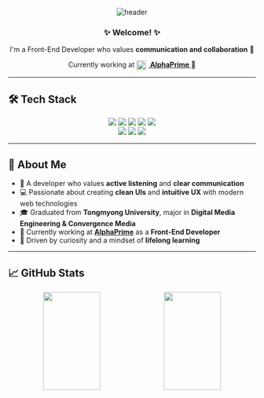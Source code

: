 <div align="center">

![header](https://capsule-render.vercel.app/api?type=waving&color=gradient&height=240&section=header&text=Harang's%20GitHub&fontSize=45&fontAlign=70&fontAlignY=40&animation=twinkling)
  
<h3>✨ Welcome! ✨</h3>
<p>I'm a Front-End Developer who values <strong>communication and collaboration</strong> 🤝</p>
<p>
  Currently working at 
  <a href="https://alphaprime.co.kr/" target="_blank">
    <img alt="AlphaPrime Logo" width="20" height="20" style="vertical-align:middle; margin-right:4px;" src="https://github.com/user-attachments/assets/c8461cda-3978-462b-bb59-84c24ecb2b15" />
    <strong>AlphaPrime</strong>
  </a> 🏢
</p>



</div>

---

## 🛠️ Tech Stack

<div align="center">
  <img src="https://img.shields.io/badge/JavaScript-F7DF1E?style=for-the-badge&logo=javascript&logoColor=black"/>
  <img src="https://img.shields.io/badge/TypeScript-3178C6?style=for-the-badge&logo=typescript&logoColor=white"/>
  <img src="https://img.shields.io/badge/React-61DAFB?style=for-the-badge&logo=react&logoColor=black"/>
  <img src="https://img.shields.io/badge/Next.js-000000?style=for-the-badge&logo=nextdotjs&logoColor=white"/>
  <img src="https://img.shields.io/badge/Vue.js-4FC08D?style=for-the-badge&logo=vuedotjs&logoColor=white"/>
  <br/>
  <img src="https://img.shields.io/badge/Git-F05032?style=for-the-badge&logo=git&logoColor=white"/>
  <img src="https://img.shields.io/badge/GitHub-181717?style=for-the-badge&logo=github&logoColor=white"/>
  <img src="https://img.shields.io/badge/Figma-F24E1E?style=for-the-badge&logo=figma&logoColor=white"/>

</div>

---

## 📌 About Me

- 💬 A developer who values **active listening** and **clear communication**
- 💻 Passionate about creating **clean UIs** and **intuitive UX** with modern web technologies
- 🎓 Graduated from **Tongmyong University**, major in **Digital Media Engineering & Convergence Media**
- 🏢 Currently working at [**AlphaPrime**](https://alphaprime.co.kr/) as a **Front-End Developer**
- 🧠 Driven by curiosity and a mindset of **lifelong learning**

---

## 📈 GitHub Stats

<div align="center">
  <img src="https://github-readme-stats.vercel.app/api?username=Harang-Dev&show_icons=true&theme=tokyonight" width="48%" height="200px"/>
  <img src="https://github-readme-stats.vercel.app/api/top-langs/?username=Harang-Dev&layout=compact&theme=tokyonight" width="48%" height="200px" />
</div>
